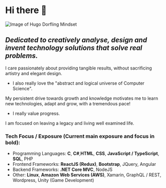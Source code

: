 # Hi there 👋

![Image of Hugo Dorfling Mindset](https://media-exp1.licdn.com/dms/image/C4E16AQFsYyCdO-hniA/profile-displaybackgroundimage-shrink_350_1400/0?e=1608163200&v=beta&t=5yw8h-HwuXKXPD3Ok27ZeyINmRDaLmAVVBnQVLe6t2E)

## *Dedicated to creatively analyse, design and invent technology solutions that solve real problems.* 

I care passionately about providing tangible results,
without sacrificing artistry and 
elegant design.

- I also really love the "abstract and logical universe of Computer Science".

My persistent drive towards growth and knowledge motivates me to
learn new technologies,
adapt and 
grow,
with a tremendous pace!
- I really value progress.

I am focused on leaving a legacy and living well examined life.

### Tech Focus / Exposure (Current main exposure and focus in bold):
- Programming Languages: **C**, **C#**,**HTML**, **CSS**, **JavaScript / TypeScript**, **SQL**, PHP
- Frontend Frameworks: **ReactJS (Redux)**, **Bootstrap**, JQuery, Angular
- Backend Frameworks: **.NET Core MVC**, NodeJS
- Other: **Linux**, **Amazon Web Services (AWS)**, Xamarin, GraphQL / REST, Wordpress, Unity (Game Development)
